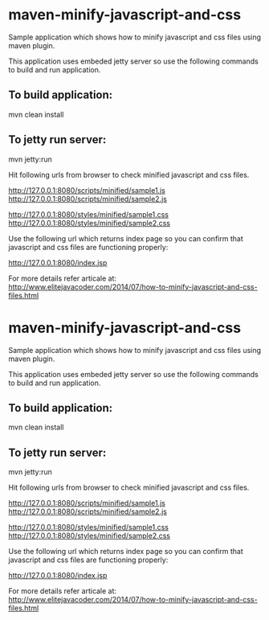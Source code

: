 maven-minify-javascript-and-css
===============================

Sample application which shows how to minify javascript and css files using maven plugin.

This application uses embeded jetty server so use the following commands to build and run application.

To build application:
---------------------
mvn clean install

To jetty run server:
--------------------
mvn jetty:run

Hit following urls from browser to check minified javascript and css files.

http://127.0.0.1:8080/scripts/minified/sample1.js
http://127.0.0.1:8080/scripts/minified/sample2.js

http://127.0.0.1:8080/styles/minified/sample1.css
http://127.0.0.1:8080/styles/minified/sample2.css

Use the following url which returns index page so you can confirm that javascript and css files are functioning properly:

http://127.0.0.1:8080/index.jsp

For more details refer articale at: http://www.elitejavacoder.com/2014/07/how-to-minify-javascript-and-css-files.html



maven-minify-javascript-and-css
===============================

Sample application which shows how to minify javascript and css files using maven plugin.

This application uses embeded jetty server so use the following commands to build and run application.

To build application:
---------------------
mvn clean install

To jetty run server:
--------------------
mvn jetty:run

Hit following urls from browser to check minified javascript and css files.

http://127.0.0.1:8080/scripts/minified/sample1.js
http://127.0.0.1:8080/scripts/minified/sample2.js

http://127.0.0.1:8080/styles/minified/sample1.css
http://127.0.0.1:8080/styles/minified/sample2.css

Use the following url which returns index page so you can confirm that javascript and css files are functioning properly:

http://127.0.0.1:8080/index.jsp

For more details refer articale at: http://www.elitejavacoder.com/2014/07/how-to-minify-javascript-and-css-files.html


